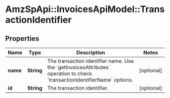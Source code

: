 # AmzSpApi::InvoicesApiModel::TransactionIdentifier

## Properties
Name | Type | Description | Notes
------------ | ------------- | ------------- | -------------
**name** | **String** | The transaction identifier name. Use the &#x60;getInvoicesAttributes&#x60; operation to check &#x60;transactionIdentifierName&#x60; options. | [optional] 
**id** | **String** | The transaction identifier. | [optional] 

